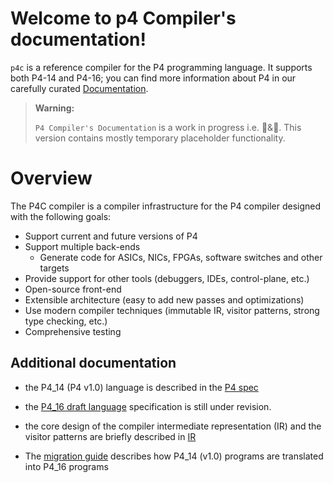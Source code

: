 # Welcome to p4 Compiler's documentation!

`p4c` is a reference compiler for the P4 programming language. It supports both P4-14 and P4-16; you can find more information about P4 in our carefully curated [Documentation](#).

> **Warning:**
>
> `P4 Compiler's Documentation` is a work in progress i.e. 🔨&🚀. This version contains mostly temporary placeholder functionality.

# Overview

The P4C compiler is a compiler infrastructure for the P4 compiler designed with the following goals:

* Support current and future versions of P4
* Support multiple back-ends
  * Generate code for ASICs, NICs, FPGAs, software switches and other targets
* Provide support for other tools (debuggers, IDEs, control-plane, etc.)
* Open-source front-end
* Extensible architecture (easy to add new passes and optimizations)
* Use modern compiler techniques (immutable IR, visitor patterns, strong type checking, etc.)
* Comprehensive testing


## Additional documentation

* the P4_14 (P4 v1.0) language is described in the [P4 spec](http://p4.org/wp-content/uploads/2015/04/p4-latest.pdf)

* the [P4_16 draft language](http://p4.org/wp-content/uploads/2016/12/P4_16-prerelease-Dec_16.pdf)
  specification is still under revision.

* the core design of the compiler intermediate representation (IR) and
  the visitor patterns are briefly described in [IR](IR.md)

* The [migration guide](migration-guide.pptx) describes how P4_14 (v1.0)
  programs are translated into P4_16 programs
